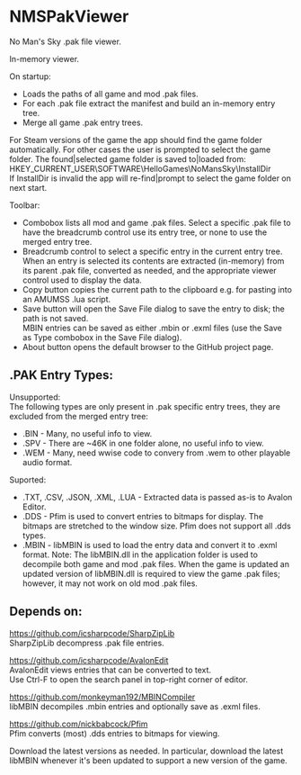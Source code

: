 # NMSPakViewer
No Man's Sky .pak file viewer.

In-memory viewer.

On startup:
- Loads the paths of all game and mod .pak files.
- For each .pak file extract the manifest and build an in-memory entry tree.
- Merge all game .pak entry trees.

For Steam versions of the game the app should find the game folder automatically.
For other cases the user is prompted to select the game folder.
The found|selected game folder is saved to|loaded from:</br>
HKEY_CURRENT_USER\SOFTWARE\HelloGames\NoMansSky\InstallDir</br>
If InstallDir is invalid the app will re-find|prompt to select the game folder on next start.

Toolbar:
- Combobox lists all mod and game .pak files. Select a specific .pak file to have the breadcrumb control use its entry tree, or none to use the merged entry tree.
- Breadcrumb control to select a specific entry in the current entry tree.
When an entry is selected its contents are extracted (in-memory) from its parent .pak file, converted as needed, and the appropriate viewer control used to display the data.
- Copy button copies the current path to the clipboard e.g. for pasting into an AMUMSS .lua script.</br>
- Save button will open the Save File dialog to save the entry to disk; the path is not saved.</br>
MBIN entries can be saved as either .mbin or .exml files (use the Save as Type combobox in the Save File dialog).
- About button opens the default browser to the GitHub project page.

<h2>.PAK Entry Types:</h2>

Unsupported:</br>
The following types are only present in .pak specific entry trees, they are excluded from the merged entry tree:
- .BIN - Many, no useful info to view.
- .SPV - There are ~46K in one folder alone, no useful info to view.
- .WEM - Many, need wwise code to convery from .wem to other playable audio format.

Suported:
- .TXT, .CSV, .JSON, .XML, .LUA - Extracted data is passed as-is to Avalon Editor.
- .DDS - Pfim is used to convert entries to bitmaps for display.  The bitmaps are stretched to the window size.  Pfim does not support all .dds types.
- .MBIN - libMBIN is used to load the entry data and convert it to .exml format.
Note: The libMBIN.dll in the application folder is used to decompile both game and mod .pak files.
When the game is updated an updated version of libMBIN.dll is required to view the game .pak files; however, it may not work on old mod .pak files.

<h2>Depends on:</h2>

https://github.com/icsharpcode/SharpZipLib</br>
SharpZipLib decompress .pak file entries.

https://github.com/icsharpcode/AvalonEdit</br>
AvalonEdit views entries that can be converted to text.</br>
Use Ctrl-F to open the search panel in top-right corner of editor.

https://github.com/monkeyman192/MBINCompiler</br>
libMBIN decompiles .mbin entries and optionally save as .exml files.

https://github.com/nickbabcock/Pfim</br>
Pfim converts (most) .dds entries to bitmaps for viewing.

Download the latest versions as needed.  In particular, download the latest libMBIN whenever it's been updated to support a new version of the game.



